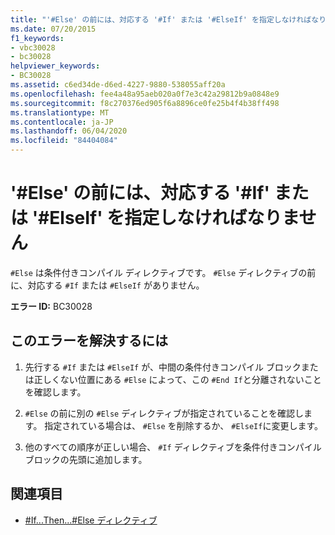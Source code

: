 ```yaml
---
title: "'#Else' の前には、対応する '#If' または '#ElseIf' を指定しなければなりません"
ms.date: 07/20/2015
f1_keywords:
- vbc30028
- bc30028
helpviewer_keywords:
- BC30028
ms.assetid: c6ed34de-d6ed-4227-9880-538055aff20a
ms.openlocfilehash: fee4a48a95aeb020a0f7e3c42a29812b9a0848e9
ms.sourcegitcommit: f8c270376ed905f6a8896ce0fe25b4f4b38ff498
ms.translationtype: MT
ms.contentlocale: ja-JP
ms.lasthandoff: 06/04/2020
ms.locfileid: "84404084"
---
```

# <a name="else-must-be-preceded-by-a-matching-if-or-elseif"></a>'#Else' の前には、対応する '#If' または '#ElseIf' を指定しなければなりません
`#Else` は条件付きコンパイル ディレクティブです。 `#Else` ディレクティブの前に、対応する `#If` または `#ElseIf` がありません。  
  
 **エラー ID:** BC30028  
  
## <a name="to-correct-this-error"></a>このエラーを解決するには  
  
1. 先行する `#If` または `#ElseIf` が、中間の条件付きコンパイル ブロックまたは正しくない位置にある `#Else` によって、この `#End If`と分離されないことを確認します。  
  
2. `#Else` の前に別の `#Else` ディレクティブが指定されていることを確認します。 指定されている場合は、 `#Else` を削除するか、 `#ElseIf`に変更します。  
  
3. 他のすべての順序が正しい場合、 `#If` ディレクティブを条件付きコンパイル ブロックの先頭に追加します。  
  
## <a name="see-also"></a>関連項目

- [#If...Then...#Else ディレクティブ](../language-reference/directives/if-then-else-directives.md)
